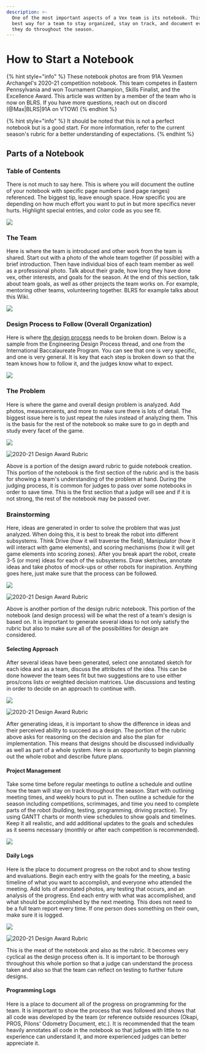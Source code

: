 ```yaml
---
description: >-
  One of the most important aspects of a Vex team is its notebook. This is the
  best way for a team to stay organized, stay on track, and document everything
  they do throughout the season.
---
```


# How to Start a Notebook

{% hint style="info" %}
These notebook photos are from 91A Vexmen Archangel's 2020-21 competition notebook. This team competes in Eastern Pennsylvania and won Tournament Champion, Skills Finalist, and the Excellence Award. This article was written by a member of the team who is now on BLRS. If you have more questions, reach out on discord (@Max|BLRS|91A on VTOW)
{% endhint %}

{% hint style="info" %}
It should be noted that this is not a perfect notebook but is a good start. For more information, refer to the current season's rubric for a better understanding of expectations.&#x20;
{% endhint %}

## Parts of a Notebook

### Table of Contents

There is not much to say here. This is where you will document the outline of your notebook with specific page numbers (and page ranges) referenced. The biggest tip, leave enough space. How specific you are depending on how much effort you want to put in but more specifics never hurts. Highlight special entries, and color code as you see fit.&#x20;

![](<../../.gitbook/assets/Screen Shot 2021-11-25 at 6.37.41 PM.png>)

### The Team

Here is where the team is introduced and other work from the team is shared. Start out with a photo of the whole team together (if possible) with a brief introduction. Then have individual bios of each team member as well as a professional photo. Talk about their grade, how long they have done vex, other interests, and goals for the season. At the end of this section, talk about team goals, as well as other projects the team works on. For example, mentoring other teams, volunteering together. BLRS for example talks about this Wiki.

![](<../../.gitbook/assets/Screen Shot 2021-11-25 at 6.40.20 PM.png>)

### Design Process to Follow (Overall Organization)

Here is where [the design process](the-design-process.md) needs to be broken down. Below is a sample from the Engineering Design Process thread, and one from the International Baccalaureate Program. You can see that one is very specific, and one is very general. It is key that each step is broken down so that the team knows how to follow it, and the judges know what to expect.

![](<../../.gitbook/assets/Screen Shot 2021-11-25 at 6.42.37 PM.png>)

### The Problem

Here is where the game and overall design problem is analyzed. Add photos, measurements, and more to make sure there is lots of detail. The biggest issue here is to just repeat the rules instead of analyzing them. This is the basis for the rest of the notebook so make sure to go in depth and study every facet of the game.&#x20;

![](<../../.gitbook/assets/Screen Shot 2021-11-25 at 6.53.11 PM.png>)

![2020-21 Design Award Rubric](<../../.gitbook/assets/Screen Shot 2021-12-31 at 9.40.42 AM.png>)

Above is a portion of the design award rubric to guide notebook creation. This portion of the notebook is the first section of the rubric and is the basis for showing a team's understanding of the problem at hand. During the judging process, it is common for judges to pass over some notebooks in order to save time. This is the first section that a judge will see and if it is not strong, the rest of the notebook may be passed over.&#x20;

### Brainstorming

Here, ideas are generated in order to solve the problem that was just analyzed. When doing this, it is best to break the robot into different subsystems. Think Drive (how it will traverse the field), Manipulator (how it will interact with game elements), and scoring mechanisms (how it will get game elements into scoring zones). After you break apart the robot, create 3-5 (or more) ideas for each of the subsystems. Draw sketches, annotate ideas and take photos of mock-ups or other robots for inspiration. Anything goes here, just make sure that the process can be followed.

![](<../../.gitbook/assets/Screen Shot 2021-11-25 at 6.54.56 PM.png>)

![2020-21 Design Award Rubric](<../../.gitbook/assets/Screen Shot 2021-12-31 at 9.40.51 AM.png>)

Above is another portion of the design rubric notebook. This portion of the notebook (and design process) will be what the rest of a team's design is based on. It is important to generate several ideas to not only satisfy the rubric but also to make sure all of the possibilities for design are considered.&#x20;

#### Selecting Approach

After several ideas have been generated, select one annotated sketch for each idea and as a team, discuss the attributes of the idea. This can be done however the team sees fit but two suggestions are to use either pros/cons lists or weighted decision matrices. Use discussions and testing in order to decide on an approach to continue with.&#x20;

![](<../../.gitbook/assets/Screen Shot 2021-11-25 at 6.57.33 PM.png>)

![2020-21 Design Award Rubric](<../../.gitbook/assets/Screen Shot 2021-12-31 at 9.41.04 AM.png>)

After generating ideas, it is important to show the difference in ideas and their perceived ability to succeed as a design. The portion of the rubric above asks for reasoning on the decision and also the plan for implementation. This means that designs should be discussed individually as well as part of a whole system. Here is an opportunity to begin planning out the whole robot and describe future plans.&#x20;

#### Project Management

Take some time before regular meetings to outline a schedule and outline how the team will stay on track throughout the season. Start with outlining meeting times, and weekly hours to put in. Then outline a schedule for the season including competitions, scrimmages, and time you need to complete parts of the robot (building, testing, programming, driving practice). Try using GANTT charts or month view schedules to show goals and timelines. Keep it all realistic, and add additional updates to the goals and schedules as it seems necessary (monthly or after each competition is recommended).&#x20;

![](<../../.gitbook/assets/Screen Shot 2021-11-25 at 6.48.15 PM.png>)

#### Daily Logs

Here is the place to document progress on the robot and to show testing and evaluations. Begin each entry with the goals for the meeting, a basic timeline of what you want to accomplish, and everyone who attended the meeting. Add lots of annotated photos, any testing that occurs, and an analysis of the progress. End each entry with what was accomplished, and what should be accomplished by the next meeting. This does not need to be a full team report every time. If one person does something on their own, make sure it is logged. &#x20;

![](<../../.gitbook/assets/Screen Shot 2021-11-25 at 7.06.30 PM.png>)

![2020-21 Design Award Rubric](<../../.gitbook/assets/Screen Shot 2021-12-31 at 9.41.19 AM.png>)

This is the meat of the notebook and also as the rubric. It becomes very cyclical as the design process often is. It is important to be thorough throughout this whole portion so that a judge can understand the process taken and also so that the team can reflect on testing to further future designs.&#x20;

#### Programming Logs

Here is a place to document all of the progress on programming for the team. It is important to show the process that was followed and shows that all code was developed by the team (or reference outside resources (Okapi, PROS, Pilons' Odometry Document, etc.). It is recommended that the team heavily annotates all code in the notebook so that judges with little to no experience can understand it, and more experienced judges can better appreciate it.&#x20;

